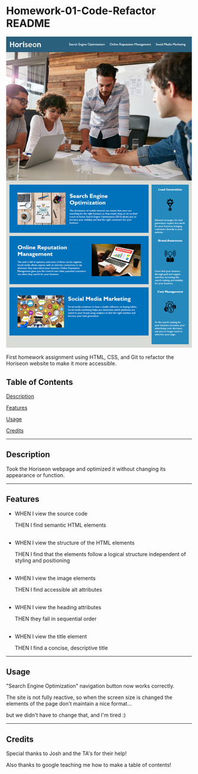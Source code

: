 # Homework-01-Code-Refactor README

![Horiseon Webpage](\assets\images\01-html-css-git-homework-demo.png)

First homework assignment using HTML, CSS, and Git to refactor the Horiseon website to make it more accessible.

## Table of Contents
[Description](#description)

[Features](#features)

[Usage](#usage)

[Credits](#credits)

---

## Description

Took the Horiseon webpage and optimized it without changing its appearance or function.


---

## Features

- WHEN I view the source code

    THEN I find semantic HTML elements
<br><br>
- WHEN I view the structure of the HTML elements

    THEN I find that the elements follow a logical structure independent of styling and positioning
<br><br>
- WHEN I view the image elements

    THEN I find accessible alt attributes
<br><br>
- WHEN I view the heading attributes

    THEN they fall in sequential order
<br><br>
- WHEN I view the title element

    THEN I find a concise, descriptive title

___

## Usage

"Search Engine Optimization" navigation button now works correctly.

The site is not fully reactive, so when the screen size is changed the elements of the page don't maintain a nice format... 

but we didn't have to change that, and I'm tired :)

---

## Credits

Special thanks to Josh and the TA's for their help!

Also thanks to google teaching me how to make a table of contents!
